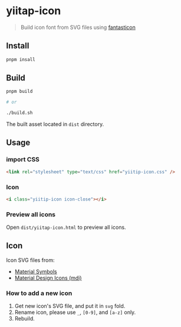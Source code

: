 # yiitap-icon

> Build icon font from SVG files using [fantasticon](https://github.com/tancredi/fantasticon)

## Install
```bash
pnpm insall
```

## Build
```bash
pnpm build

# or

./build.sh
```
The built asset located in `dist` directory.

## Usage

### import CSS
```html
<link rel="stylesheet" type="text/css" href="yiitip-icon.css" />
```

### Icon
```html
<i class="yiitip-icon icon-close"></i>
```

### Preview all icons
Open `dist/yiitap-icon.html` to preview all icons.

## Icon
Icon SVG files from:
- [Material Symbols](https://fonts.google.com/icons)
- [Material Design Icons (mdi)](https://pictogrammers.com/library/mdi/)

### How to add a new icon
1. Get new icon's SVG file, and put it in `svg` fold.
2. Rename icon, please use `_`, `[0-9]`, and `[a-z]` only.
3. Rebuild.
